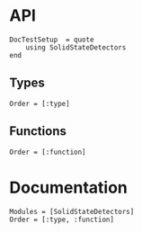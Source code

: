 # API

```@meta
DocTestSetup  = quote
    using SolidStateDetectors
end
```

## Types

```@index
Order = [:type]
```

## Functions

```@index
Order = [:function]
```

# Documentation

```@autodocs
Modules = [SolidStateDetectors]
Order = [:type, :function]
```
